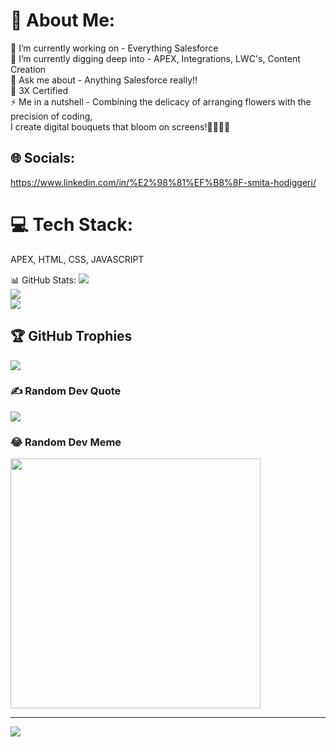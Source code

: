 <h1 align="center" Hi there 👋🚀👩🏽‍💻 I'm Smita Hodiggeri</h1>

# 💫 About Me:
🔭 I’m currently working on - Everything Salesforce <br>🌱 I’m currently digging deep into - APEX, Integrations, LWC's, Content Creation<br>💬 Ask me about - Anything Salesforce really!! <br> 🏅 3X Certified <br>⚡ Me in a nutshell - Combining the delicacy of arranging flowers with the precision of coding,<br>                         I create digital bouquets that bloom on screens!💐👩🏽‍💻


## 🌐 Socials:
https://www.linkedin.com/in/%E2%98%81%EF%B8%8F-smita-hodiggeri/

# 💻 Tech Stack:
APEX, HTML, CSS, JAVASCRIPT

📊 GitHub Stats:
![](https://github-readme-stats.vercel.app/api?username=smitavh1&theme=maroongold&hide_border=false&include_all_commits=false&count_private=false)<br/>
![](https://github-readme-streak-stats.herokuapp.com/?user=smitavh1&theme=maroongold&hide_border=false)<br/>
![](https://github-readme-stats.vercel.app/api/top-langs/?username=smitavh1&theme=maroongold&hide_border=false&include_all_commits=false&count_private=false&layout=compact)

## 🏆 GitHub Trophies
![](https://github-profile-trophy.vercel.app/?username=smitavh1&theme=nord&no-frame=false&no-bg=true&margin-w=4)

### ✍️ Random Dev Quote
![](https://quotes-github-readme.vercel.app/api?type=horizontal&theme=radical)

### 😂 Random Dev Meme
<img src='https://randommeme-five.vercel.app/' style="height: 400px;"/>

---
[![](https://visitcount.itsvg.in/api?id=smitavh1&icon=0&color=0)](https://visitcount.itsvg.in)

<!-- Proudly created with GPRM ( https://gprm.itsvg.in ) -->
